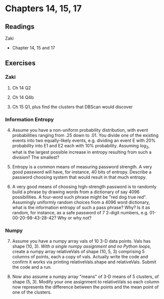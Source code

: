 # Chapters 14, 15, 17

## Readings
Zaki
  * Chapter 14, 15 and 17

## Exercises
### Zaki

1. Ch 14 Q2

2. Ch 14 Q4b

3. Ch 15 Q1, plus find the clusters that DBScan would discover


### Information Entropy

4. Assume you have a non-uniform probability distribution, with event probabilities ranging from .25 down to .01.  You divide one of the existing events into two equally-likely events, e.g. dividing an event E with 20% probability into E1 and E2 each with 10% probability.  Assuming $log_2$, what is the largest possible increase in entropy resulting from such a division?  The smallest?



5. Entropy is a common means of measuring password strength.  A very good password will have, for instance, 40 bits of entropy.  Describe a password choosing system that would result in that much entropy.

 

6. A very good means of choosing high-strength password is to randomly build a phrase by drawing words from a dictionary of say 4096 possibilities.  A four-word such phrase might be "red dog true red".  Assumingly uniformly random choices from a 4096 word dictionary, what is the information entropy of such a pass phrase?  Why? Is it as random, for instance, as a safe password of 7 2-digit numbers, e.g. 01-00-20-98-43-28-42?  Why or why not?


### Numpy

7. Assume you have a numpy array vals of 10 3-D data points.  Vals has shape (10, 3).   *With a single numpy assignment and no Python loops*, create a numpy array relativeVals of shape (10, 5, 3) comprising 5 columns of points, each a copy of vals. Actually write the code and confirm it works via printing relativeVals.shape and relativeVals.  Submit the code and a run.


8. Now also assume a numpy array "means" of 3-D means of 5 clusters, of shape (5, 3).  Modify your one assignment to relativeVals so each column now represents the difference between the points and the mean point of one of the clusters.


